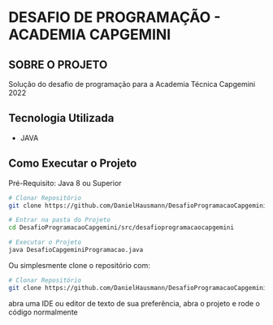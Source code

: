 # DESAFIO DE PROGRAMAÇÃO - ACADEMIA CAPGEMINI

## SOBRE O PROJETO

Solução do desafio de programação para a Academia Técnica Capgemini 2022

## Tecnologia Utilizada

- JAVA
## Como Executar o Projeto

Pré-Requisito: Java 8 ou Superior

```bash
# Clonar Repositório
git clone https://github.com/DanielHausmann/DesafioProgramacaoCapgemini.git

# Entrar na pasta do Projeto
cd DesafioProgramacaoCapgemini/src/desafioprogramacaocapgemini

# Executar o Projeto
java DesafioCapgeminiProgramacao.java

```
Ou simplesmente clone o repositório com:

```bash
# Clonar Repositório
git clone https://github.com/DanielHausmann/DesafioProgramacaoCapgemini.git
```
abra uma IDE ou editor de texto de sua preferência, abra o projeto e rode o código normalmente
